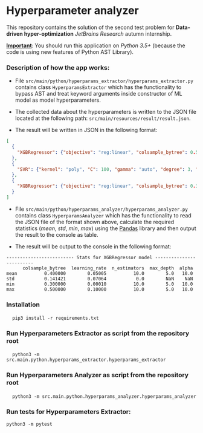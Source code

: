 # Hyperparameter analyzer


This repository contains the solution of the second test problem for **Data-driven hyper-optimization**
 *JetBrains Research* autumn internship.  

<ins>**Important**</ins>: You should run this application on *Python 3.5+* (because the code is using new features of Python AST Library).

 
### Description of how the app works:  

- File `src/main/python/hyperparams_extractor/hyperparams_extractor.py` contains class
 `HyperparamsExtractor` which has the functionality to bypass AST and treat
 keyword arguments inside constructor of ML model as model hyperparameters.
 
- The collected data about the hyperparameters is written to the JSON file located at the following
path: `src/main/resources/result/result.json`.  
- The result will be written in JSON in the following format:
```json
[
  {
    "XGBRegressor": {"objective": "reg:linear", "colsample_bytree": 0.5, "learning_rate": 0.0001, "n_estimators": 10}
  },
  {
    "SVR": {"kernel": "poly", "C": 100, "gamma": "auto", "degree": 3, "epsilon": 0.1, "coef0": 1}
  },
  {
    "XGBRegressor": {"objective": "reg:linear", "colsample_bytree": 0.3, "learning_rate": 0.1, "max_depth": 5, "alpha": 10, "n_estimators": 10}
  }
]
```

- File `src/main/python/hyperparams_analyzer/hyperparams_analyzer.py` contains class
 `HyperparamsAnalyzer` which has the functionality to read the JSON file of the format 
shown above, calculate the required statistics (*mean*, *std*, *min*, *max*) using the [Pandas](https://pandas.pydata.org/) library 
and then output the result to the console as table.

- The result will be output to the console in the following format:
```text
------------------------- Stats for XGBRegressor model -------------------------
      colsample_bytree  learning_rate  n_estimators  max_depth  alpha
mean          0.400000        0.05005          10.0        5.0   10.0
std           0.141421        0.07064           0.0        NaN    NaN
min           0.300000        0.00010          10.0        5.0   10.0
max           0.500000        0.10000          10.0        5.0   10.0

```

### Installation
  
    `pip3 install -r requirements.txt`  
 

### Run Hyperparameters Extractor as script from the repository root
    `python3 -m src.main.python.hyperparams_extractor.hyperparams_extractor`

### Run Hyperparameters Analyzer as script from the repository root
    `python3 -m src.main.python.hyperparams_analyzer.hyperparams_analyzer`

### Run tests for Hyperparameters Extractor:

`python3 -m pytest`

